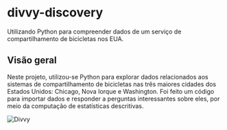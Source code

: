 # divvy-discovery
Utilizando Python para compreender dados de um serviço de compartilhamento de bicicletas nos EUA.

## Visão geral
Neste projeto, utilizou-se Python para explorar dados relacionados aos sistemas de compartilhamento de bicicletas nas três maiores cidades dos Estados Unidos: Chicago, Nova Iorque e Washington. Foi feito um código para importar dados e responder a perguntas interessantes sobre eles, por meio da computação de estatísticas descritivas. 

![Divvy](https://s3.amazonaws.com/video.udacity-data.com/topher/2018/January/5a723aef_fd29xbrrsq1l72hm/fd29xbrrsq1l72hm.jpg)
